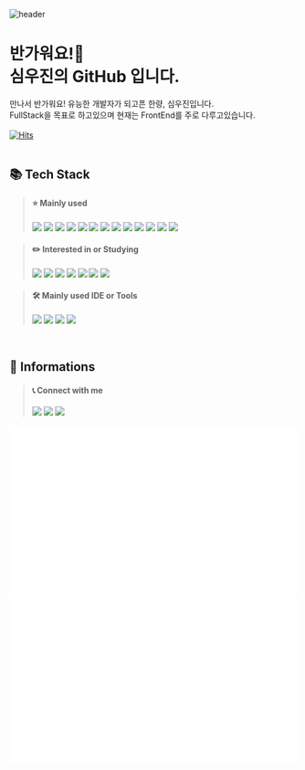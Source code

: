 ![header](https://capsule-render.vercel.app/api?type=waving&color=timeGradient&height=300&section=header&text=Woojin%20Sim&fontAlign=74&fontSize=68&animation=fadeIn&fontAlignY=40&desc=GitHub&descAlignY=50&descAlign=65.4)


# 반가워요!👋<br>심우진의 GitHub 입니다.
만나서 반가워요! 유능한 개발자가 되고픈 한량, 심우진입니다.<br>
FullStack을 목표로 하고있으며 현재는 FrontEnd를 주로 다루고있습니다.<br><br>
[![Hits](https://hits.seeyoufarm.com/api/count/incr/badge.svg?url=https%3A%2F%2Fgithub.com%2FWoojinSim&count_bg=%235FCCFF&title_bg=%23181717&icon=github.svg&icon_color=%23E7E7E7&title=Visitors&edge_flat=false)](https://hits.seeyoufarm.com)
<br><br>
## 📚 Tech Stack
> #### ⭐ Mainly used
> <img src="https://img.shields.io/badge/HTML5-E34F26?style=for-the-badge&logo=html5&logoColor=white"> <img src="https://img.shields.io/badge/CSS3-1572B6?style=for-the-badge&logo=css3&logoColor=white"> <img src="https://img.shields.io/badge/JavaScript-F7DF1E?style=for-the-badge&logo=javascript&logoColor=black"> <img src="https://img.shields.io/badge/TypeScript-3178C6?style=for-the-badge&logo=typescript&logoColor=white"> <img src="https://img.shields.io/badge/Node.js-339933?style=for-the-badge&logo=nodedotjs&logoColor=white"> <img src="https://img.shields.io/badge/express-000000?style=for-the-badge&logo=express&logoColor=white"> <img src="https://img.shields.io/badge/React-61DAFB?style=for-the-badge&logo=react&logoColor=black"> <img src="https://img.shields.io/badge/next.js-000000?style=for-the-badge&logo=nextdotjs&logoColor=white"> <img src="https://img.shields.io/badge/python-3776AB?style=for-the-badge&logo=python&logoColor=white"> <img src="https://img.shields.io/badge/mysql-4479A1?style=for-the-badge&logo=mysql&logoColor=white"> <img src="https://img.shields.io/badge/sqlite-003B57?style=for-the-badge&logo=sqlite&logoColor=white"> <img src="https://img.shields.io/badge/mongodb-47A248?style=for-the-badge&logo=mongodb&logoColor=white"> <img src="https://img.shields.io/badge/.net-512BD4?style=for-the-badge&logo=dotnet&logoColor=white">

> #### ✏️ Interested in or Studying
> <img src="https://img.shields.io/badge/kotlin-7F52FF?style=for-the-badge&logo=kotlin&logoColor=white"> <img src="https://img.shields.io/badge/r-276DC3?style=for-the-badge&logo=r&logoColor=white"> <img src="https://img.shields.io/badge/swift-F05138?style=for-the-badge&logo=swift&logoColor=white"> <img src="https://img.shields.io/badge/C++-00599C?style=for-the-badge&logo=cplusplus&logoColor=white"> <img src="https://img.shields.io/badge/rust-000000?style=for-the-badge&logo=rust&logoColor=white"> <img src="https://img.shields.io/badge/postgresql-4169E1?style=for-the-badge&logo=postgresql&logoColor=white"> <img src="https://img.shields.io/badge/vue.js-4FC08D?style=for-the-badge&logo=vuedotjs&logoColor=white"> 

> #### 🛠️ Mainly used IDE or Tools
> <img src="https://img.shields.io/badge/Visual%20studio%20code-007ACC?style=for-the-badge&logo=visualstudiocode&logoColor=white"> <img src="https://img.shields.io/badge/aws-232F3E?style=for-the-badge&logo=amazonaws&logoColor=white"> <img src="https://img.shields.io/badge/ChatGPT-70a597?style=for-the-badge&logo=openai&logoColor=white"> <img src="https://img.shields.io/badge/github-181717?style=for-the-badge&logo=github&logoColor=white">
<br>

## 📄 Informations
> #### 📞 Connect with me
> <a href="https://open.kakao.com/o/sl4cmTJf"><img src="https://img.shields.io/badge/kakao_talk-FFCD00?style=for-the-badge&logo=kakaotalk&logoColor=black"></a> <img src="https://img.shields.io/badge/woojin____sim-5865F2?style=for-the-badge&logo=discord&logoColor=white"> <a href="mailto:ssqwe2@gmail.com"><img src="https://img.shields.io/badge/gmail-EA4335?style=for-the-badge&logo=gmail&logoColor=white"></a>

![](https://raw.githubusercontent.com/WoojinSim/github-stats/master/generated/overview.svg#gh-light-mode-only)
![](https://raw.githubusercontent.com/WoojinSim/github-stats/master/generated/languages.svg#gh-light-mode-only)
